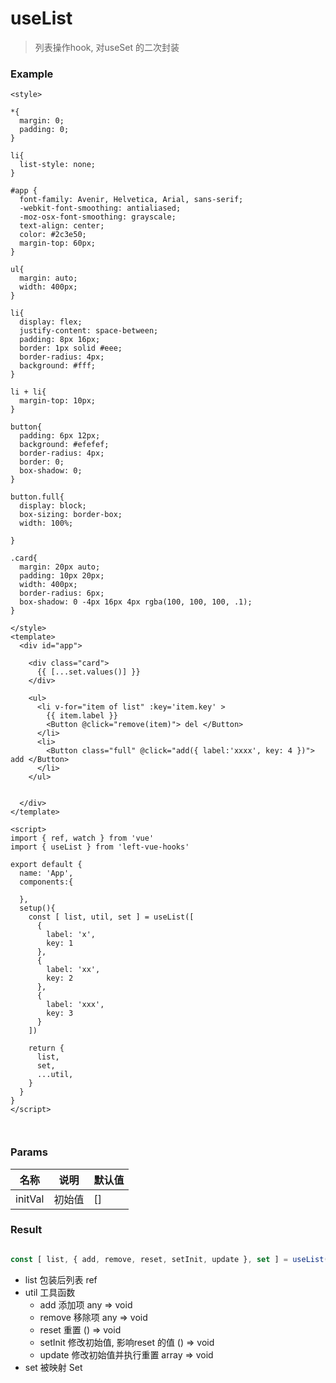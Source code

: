 # useList

> 列表操作hook,  对useSet 的二次封装



### Example

```vue
<style>

*{
  margin: 0;
  padding: 0;
}

li{
  list-style: none;
}

#app {
  font-family: Avenir, Helvetica, Arial, sans-serif;
  -webkit-font-smoothing: antialiased;
  -moz-osx-font-smoothing: grayscale;
  text-align: center;
  color: #2c3e50;
  margin-top: 60px;
}

ul{
  margin: auto;
  width: 400px;
}

li{
  display: flex;
  justify-content: space-between;
  padding: 8px 16px;
  border: 1px solid #eee;
  border-radius: 4px;
  background: #fff;
}

li + li{
  margin-top: 10px;
}

button{
  padding: 6px 12px;
  background: #efefef;
  border-radius: 4px;
  border: 0;
  box-shadow: 0;
}

button.full{
  display: block;
  box-sizing: border-box;
  width: 100%;
  
}

.card{
  margin: 20px auto;
  padding: 10px 20px;
  width: 400px;
  border-radius: 6px;
  box-shadow: 0 -4px 16px 4px rgba(100, 100, 100, .1);
}

</style>
<template>
  <div id="app">

    <div class="card">
      {{ [...set.values()] }}
    </div>

    <ul>
      <li v-for="item of list" :key='item.key' > 
        {{ item.label }}
        <Button @click="remove(item)"> del </Button>
      </li>
      <li>
        <Button class="full" @click="add({ label:'xxxx', key: 4 })"> add </Button>
      </li>
    </ul>

    
  </div>
</template>

<script>
import { ref, watch } from 'vue'
import { useList } from 'left-vue-hooks'

export default {
  name: 'App',
  components:{
    
  },
  setup(){
    const [ list, util, set ] = useList([
      {
        label: 'x',
        key: 1
      },
      {
        label: 'xx',
        key: 2
      },
      {
        label: 'xxx',
        key: 3
      }
    ])

    return {
      list,
      set,
      ...util,
    }
  }
}
</script>



```





### Params

| 名称    | 说明   | 默认值 |
| ------- | ------ | ------ |
| initVal | 初始值 | []     |



### Result

```js

const [ list, { add, remove, reset, setInit, update }, set ] = useList([...])

```



- list 包装后列表 ref
- util 工具函数
  - add 添加项   any => void
  - remove 移除项  any => void
  - reset  重置  () => void
  - setInit 修改初始值, 影响reset 的值  () => void
  - update 修改初始值并执行重置  array => void
- set 被映射 Set

